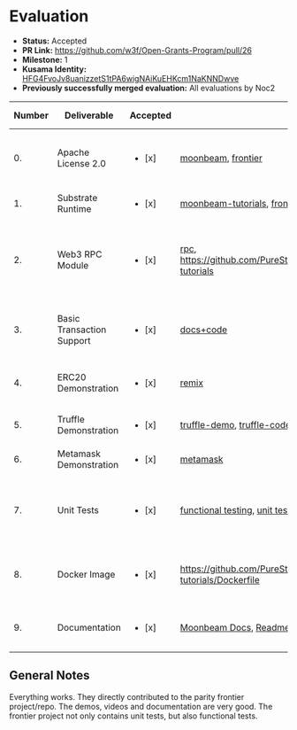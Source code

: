 # Evaluation

- **Status:** Accepted
- **PR Link:** https://github.com/w3f/Open-Grants-Program/pull/26
- **Milestone:** 1
- **Kusama Identity:** [HFG4FvoJv8uanizzetS1tPA6wigNAiKuEHKcm1NaKNNDwve](https://polkascan.io/pre/kusama/account/HFG4FvoJv8uanizzetS1tPA6wigNAiKuEHKcm1NaKNNDwve)
- **Previously successfully merged evaluation:** All evaluations by Noc2

| Number | Deliverable               | Accepted               | Link                                                                                                                                                                              | Evaluation Notes                                                                                                                                      |
| ------ | ------------------------- | ---------------------- | --------------------------------------------------------------------------------------------------------------------------------------------------------------------------------- | ----------------------------------------------------------------------------------------------------------------------------------------------------- |
| 0.     | Apache License 2.0        | <ul><li>[x] </li></ul> | [moonbeam](https://github.com/PureStake/moonbeam/blob/master/LICENSE), [frontier](https://github.com/paritytech/frontier/blob/master/LICENSE-APACHE2)                             | Moonbeam uses the unlicense, but it's more than fine                                                                                                  |
| 1.     | Substrate Runtime         | <ul><li>[x] </li></ul> | [moonbeam-tutorials](https://github.com/PureStake/moonbeam/tree/moonbeam-tutorials), [frontier](https://github.com/paritytech/frontier)                                           | Everything compiles                                                                                                                                   |
| 2.     | Web3 RPC Module           | <ul><li>[x] </li></ul> | [rpc](https://github.com/paritytech/frontier/tree/master/rpc), https://github.com/PureStake/moonbeam/tree/moonbeam-tutorials                                                      | Works, no unit tests, some of the documentation inside the code could be better                                                                       |
| 3.     | Basic Transaction Support | <ul><li>[x] </li></ul> | [docs+code](https://docs.moonbeam.network/getting-started/web3-transaction/)                                                                                                      | Works, code could be integrated into the github repo                                                                                                  |
| 4.     | ERC20 Demonstration       | <ul><li>[x] </li></ul> | [remix](https://docs.moonbeam.network/getting-started/using-remix/)                                                                                                               | ERC20 deployed via remix and metamask                                                                                                                 |
| 5.     | Truffle Demonstration     | <ul><li>[x] </li></ul> | [truffle-demo](https://docs.moonbeam.network/getting-started/using-truffle/), [truffle-code](https://github.com/PureStake/moonbeam/tree/moonbeam-tutorials/tools/truffle)         | Had some issues with node v12.15.0                                                                                                                    |
| 6.     | Metamask Demonstration    | <ul><li>[x] </li></ul> | [metamask](https://docs.moonbeam.network/getting-started/using-metamask/)                                                                                                         | Works                                                                                                                                                 |
| 7.     | Unit Tests                | <ul><li>[x] </li></ul> | [functional testing](https://github.com/paritytech/frontier/tree/master/ts-tests), [unit testing](https://github.com/paritytech/frontier/blob/master/frame/ethereum/src/tests.rs) | Functional + Unit Tests, The moonbeam specific pallets have no unit tests.                                                                            |
| 8.     | Docker Image              | <ul><li>[x] </li></ul> | https://github.com/PureStake/moonbeam/blob/moonbeam-tutorials/Dockerfile                                                                                                          | docker build -t moonbeam-node-dev failed, but it's [fixed](https://github.com/PureStake/moonbeam/commit/e53269f37adcefa1abd03219b048801a0735b424) now |
| 9.     | Documentation             | <ul><li>[x] </li></ul> | [Moonbeam Docs](https://docs.moonbeam.network/), [Readme](https://github.com/PureStake/moonbeam/blob/moonbeam-tutorials/README.md)                                                | Very good tutorials, including videos                                                                                                                 |

## General Notes

Everything works. They directly contributed to the parity frontier project/repo. The demos, videos and documentation are very good. The frontier project not only contains unit tests, but also functional tests.
